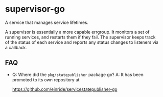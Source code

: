 # supervisor-go

A service that manages service lifetimes.

A supervisor is essentially a more capable errgroup. It monitors a set
of running services, and restarts them if they fail.
The supervisor keeps track of the status of each service and reports any
status changes to listeners via a callback.

## FAQ

- Q: Where did the `pkg/statepublisher` package go?
  A: It has been promoted to its own repository at

  https://github.com/einride/servicestatepublisher-go
